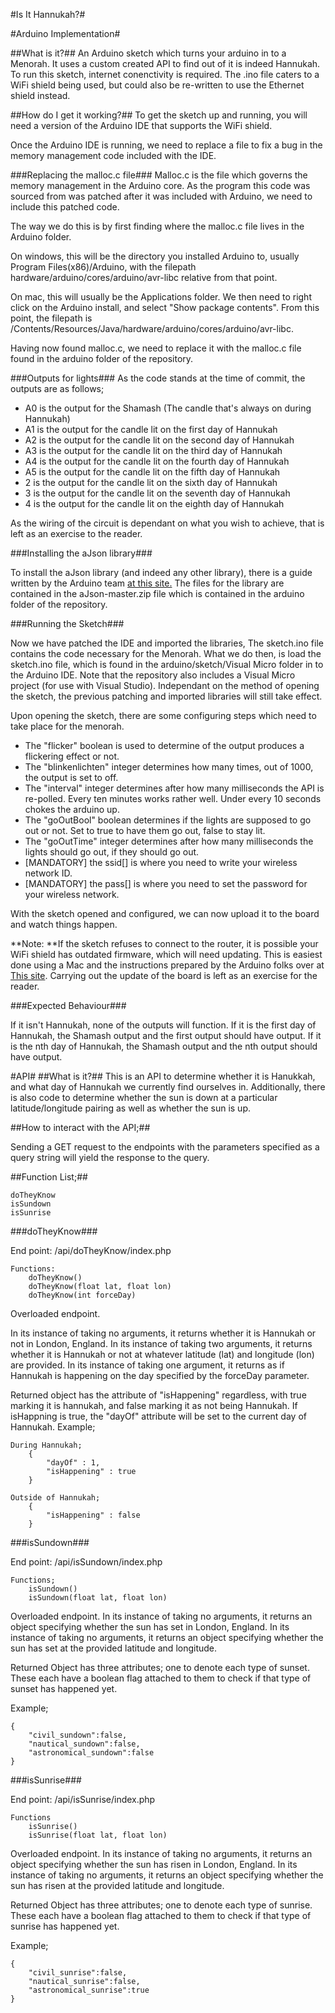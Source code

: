 #Is It Hannukah?#

#Arduino Implementation#

##What is it?##
An Arduino sketch which turns your arduino in to a Menorah. It uses a custom created API to find out of it is indeed Hannukah. 
To run this sketch, internet conenctivity is required. The .ino file caters to a WiFi shield being used, but could also be re-written to use the Ethernet shield instead.

##How do I get it working?##
To get the sketch up and running, you will need a version of the Arduino IDE that supports the WiFi shield.

Once the Arduino IDE is running, we need to replace a file to fix a bug in the memory management code included with the IDE.

###Replacing the malloc.c file###
Malloc.c is the file which governs the memory management in the Arduino core. As the program this code was sourced from was patched after it was included 
with Arduino, we need to include this patched code.

The way we do this is by first finding where the malloc.c file lives in the Arduino folder. 

On windows, this will be the directory you installed Arduino to, usually Program Files(x86)/Arduino, with the filepath hardware/arduino/cores/arduino/avr-libc relative from that point.

On mac, this will usually be the Applications folder. We then need to right click on the Arduino install, and select "Show package contents". From this point, the filepath is /Contents/Resources/Java/hardware/arduino/cores/arduino/avr-libc.

Having now found malloc.c, we need to replace it with the malloc.c file found in the arduino folder of the repository.

###Outputs for lights###
As the code stands at the time of commit, the outputs are as follows;
- A0 is the output for the Shamash (The candle that's always on during Hannukah)
- A1 is the output for the candle lit on the first day of Hannukah
- A2 is the output for the candle lit on the second day of Hannukah
- A3 is the output for the candle lit on the third day of Hannukah
- A4 is the output for the candle lit on the fourth day of Hannukah
- A5 is the output for the candle lit on the fifth day of Hannukah
- 2 is the output for the candle lit on the sixth day of Hannukah
- 3 is the output for the candle lit on the seventh day of Hannukah
- 4 is the output for the candle lit on the eighth day of Hannukah

As the wiring of the circuit is dependant on what you wish to achieve, that is left as an exercise to the reader.

###Installing the aJson library###

To install the aJson library (and indeed any other library), there is a guide written by the Arduino team [at this site.](http://arduino.cc/en/Guide/Libraries)
The files for the library are contained in the aJson-master.zip file which is contained in the arduino folder of the repository.

###Running the Sketch###

Now we have patched the IDE and imported the libraries, The sketch.ino file contains the code necessary for the Menorah. What we do then, is load the sketch.ino file, 
which is found in the arduino/sketch/Visual Micro folder in to the Arduino IDE. Note that the repository also includes a Visual Micro project (for use with Visual Studio). 
Independant on the method of opening the sketch, the previous patching and imported libraries will still take effect.

Upon opening the sketch, there are some configuring steps which need to take place for the menorah.

- The "flicker" boolean is used to determine of the output produces a flickering effect or not.
- The "blinkenlichten" integer determines how many times, out of 1000, the output is set to off.
- The "interval" integer determines after how many milliseconds the API is re-polled. Every ten minutes works rather well. Under every 10 seconds chokes the arduino up.
- The "goOutBool" boolean determines if the lights are supposed to go out or not. Set to true to have them go out, false to stay lit.
- The "goOutTime" integer determines after how many milliseconds the lights should go out, if they should go out.
- [MANDATORY] the ssid[] is where you need to write your wireless network ID.
- [MANDATORY] the pass[] is where you need to set the password for your wireless network.

With the sketch opened and configured, we can now upload it to the board and watch things happen.

**Note: **If the sketch refuses to connect to the router, it is possible your WiFi shield has outdated firmware, which will need updating.
This is easiest done using a Mac and the instructions prepared by the Arduino folks over at [This site](http://arduino.cc/en/Hacking/WiFiShieldFirmwareUpgrading).
Carrying out the update of the board is left as an exercise for the reader.

###Expected Behaviour###

If it isn't Hannukah, none of the outputs will function.
If it is the first day of Hannukah, the Shamash output and the first output should have output.
If it is the nth day of Hannukah, the Shamash output and the nth output should have output.

#API#
##What is it?##
This is an API to determine whether it is Hanukkah, and what day of Hannukah we currently find ourselves in.
Additionally, there is also code to determine whether the sun is down at a particular latitude/longitude pairing as well as whether the sun is up.

##How to interact with the API;##

Sending a GET request to the endpoints with the parameters specified as a query string will yield the response to the query.

##Function List;##

	doTheyKnow
	isSundown
	isSunrise

###doTheyKnow###


End point: /api/doTheyKnow/index.php
	
	Functions:
		doTheyKnow()
		doTheyKnow(float lat, float lon)
		doTheyKnow(int forceDay)

Overloaded endpoint.
 
In its instance of taking no arguments, it returns whether it is Hannukah or not in London, England.
In its instance of taking two arguments, it returns whether it is Hannukah or not at whatever latitude (lat) and longitude (lon) are provided.
In its instance of taking one argument, it returns as if Hannukah is happening on the day specified by the forceDay parameter.

Returned object has the attribute of "isHappening" regardless, with true marking it is hannukah, and false marking it as not being Hannukah.
If isHappning is true, the "dayOf" attribute will be set to the current day of Hannukah. 
Example;

	During Hannukah;
		{
			"dayOf" : 1,
			"isHappening" : true
		}
	
	Outside of Hannukah;
		{
			"isHappening" : false
		}

###isSundown###


End point: /api/isSundown/index.php

	Functions;
		isSundown()
		isSundown(float lat, float lon)

Overloaded endpoint.
In its instance of taking no arguments, it returns an object specifying whether the sun has set in London, England.
In its instance of taking no arguments, it returns an object specifying whether the sun has set at the provided latitude and longitude.

Returned Object has three attributes; one to denote each type of sunset. These each have a boolean flag attached to them to check if that type of sunset has happened yet.

Example;

	{
		"civil_sundown":false,
		"nautical_sundown":false,
		"astronomical_sundown":false
	}

###isSunrise###


End point: /api/isSunrise/index.php

	
	Functions
		isSunrise()
		isSunrise(float lat, float lon)

Overloaded endpoint.
In its instance of taking no arguments, it returns an object specifying whether the sun has risen in London, England.
In its instance of taking no arguments, it returns an object specifying whether the sun has risen at the provided latitude and longitude.

Returned Object has three attributes; one to denote each type of sunrise. These each have a boolean flag attached to them to check if that type of sunrise has happened yet.

Example;

	{
		"civil_sunrise":false,
		"nautical_sunrise":false,
		"astronomical_sunrise":true
	}

